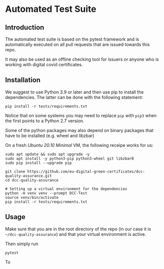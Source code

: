 # Automated Test Suite

## Introduction

The automated test suite is based on the pytest framework and 
is automatically executed on all pull requests that are issued
towards this repo. 

It may also be used as an offline checking tool for issuers
or anyone who is working with digital covid certificates. 

## Installation

We suggest to use Python 3.9 or later and then use pip to 
install the dependencies. The latter can be done with the 
following statement: 

```
pip install -r tests/requirements.txt
```
Notice that on some systems you may need to replace `pip` with
`pip3` when the first points to a Python 2.7 version.

Some of the python packages may also depend on binary packages
that have to be installed (e.g. wheel and libzbar)

On a fresh *Ubuntu 20.10 Minimal* VM, the following receipe works for us: 
```
sudo apt update && sudo apt upgrade -y
sudo apt install -y python3-pip python3-wheel git libzbar0
sudo pip install --upgrade pip

git clone https://github.com/eu-digital-green-certificates/dcc-quality-assurance.git
cd dcc-quality-assurance

# Setting up a virtual environment for the dependencies
python -m venv venv --prompt DCC-Test
source venv/bin/activate
pip install -r tests/requirements.txt
``` 

## Usage

Make sure that you are in the root directory of the repo
(in our case it is `~/dcc-quality-assurance`) and that your
virtual environment is active. 

Then simply run
```
pytest
```
To


